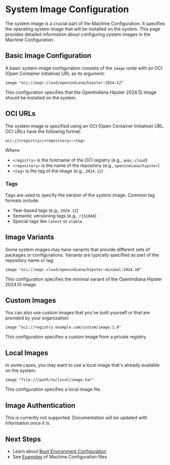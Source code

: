 # System Image Configuration

The system image is a crucial part of the Machine Configuration. It specifies the operating system image that will be installed on the system. This page provides detailed information about configuring system images in the Machine Configuration.

## Basic Image Configuration

A basic system image configuration consists of the `image` node with an OCI (Open Container Initiative) URL as its argument:

```kdl
image "oci://aopc.cloud/openindiana/hipster:2024.12"
```

This configuration specifies that the OpenIndiana Hipster 2024.12 image should be installed on the system.

## OCI URLs

The system image is specified using an OCI (Open Container Initiative) URL. OCI URLs have the following format:

```
oci://<registry>/<repository>:<tag>
```

Where:
- `<registry>` is the hostname of the OCI registry (e.g., `aopc.cloud`)
- `<repository>` is the name of the repository (e.g., `openindiana/hipster`)
- `<tag>` is the tag of the image (e.g., `2024.12`)

### Tags

Tags are used to specify the version of the system image. Common tag formats include:

- Year-based tags (e.g., `2024.12`)
- Semantic versioning tags (e.g., `r151046`)
- Special tags like `latest` or `stable`

## Image Variants

Some system images may have variants that provide different sets of packages or configurations. Variants are typically specified as part of the repository name or tag:

```kdl
image "oci://aopc.cloud/openindiana/hipster-minimal:2024.10"
```

This configuration specifies the minimal variant of the OpenIndiana Hipster 2024.10 image.

## Custom Images

You can also use custom images that you've built yourself or that are provided by your organization:

```kdl
image "oci://registry.example.com/custom/image:1.0"
```

This configuration specifies a custom image from a private registry.

## Local Images

In some cases, you may want to use a local image that's already available on the system:

```kdl
image "file:///path/to/local/image.tar"
```

This configuration specifies a local image file.

## Image Authentication

This is currently not supported. Documentation will be updated with information once it is.

## Next Steps

- Learn about [Boot Environment Configuration](boot-environment.md)
- See [Examples](examples.md) of Machine Configuration files